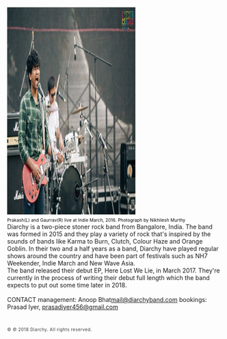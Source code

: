<html>
<title>Diarchy</title>
<head>
<style type="text/css"> 

body{
	margin:0;
	padding:0;
	background-color: #FFFFFF;
	font-family: sans-serif;
}

.middlej {font-size: 12px; color:#393939; letter-spacing:0.03em; line-height:40px;}
.middlee {font-size: 13px; color:#393939; letter-spacing:0.03em; line-height:15px;}
.small {font-size: 10px; color:#393939; letter-spacing:0.05em; line-height:13px;}
</style>
</head>
<body
<center>
<br>
<img src="diarchyband.jpg" width="300" height="483" />
<br>
<SPAN
style="font-size:10px; color:#000; line-height:10px; letter-spacing:0.02em"> Prakash(L) and Gaurrav(R) live at Indie March, 2016. Photograph by Nikhilesh Murthy</SPAN>
<br>
<SPAN class="midlee">Diarchy is a two-piece stoner rock band from Bangalore, India. The band was formed in 2015 and they play a variety of rock that's inspired by the sounds of bands like Karma to Burn, Clutch, Colour Haze and Orange Goblin. In their two and a half years as a band, Diarchy have played regular shows around the country and have been part of festivals such as NH7 Weekender, Indie March and New Wave Asia.
<br>
The band released their debut EP, Here Lost We Lie, in March 2017. They're currently in the process of writing their debut full length which the band expects to put out some time later in 2018.</SPAN>
<br>
<br>
<SPAN class="midlee">CONTACT</a></SPAN>
<SPAN class="midlee">management: Anoop Bhat<a href="mailto:mail@diarchyband.com">mail@diarchyband.com</a></SPAN>
<SPAN class="midlee">bookings: Prasad Iyer, <a href="mailto:prasadiyer456@gmail.com">prasadiyer456@gmail.com</a></SPAN>
<br>
<br>
<br>
<SPAN
class="small">© ℗ 2018 Diarchy. All rights reserved.</SPAN>
</center>
</body>
</html>
